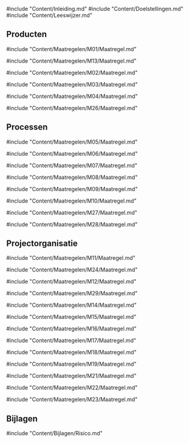 #include "Content/Inleiding.md"
#include "Content/Doelstellingen.md"
#include "Content/Leeswijzer.md"

## Producten

#include "Content/Maatregelen/M01/Maatregel.md"

#include "Content/Maatregelen/M13/Maatregel.md"

#include "Content/Maatregelen/M02/Maatregel.md"

#include "Content/Maatregelen/M03/Maatregel.md"

#include "Content/Maatregelen/M04/Maatregel.md"

#include "Content/Maatregelen/M26/Maatregel.md"

## Processen

#include "Content/Maatregelen/M05/Maatregel.md"

#include "Content/Maatregelen/M06/Maatregel.md"

#include "Content/Maatregelen/M07/Maatregel.md"

#include "Content/Maatregelen/M08/Maatregel.md"

#include "Content/Maatregelen/M09/Maatregel.md"

#include "Content/Maatregelen/M10/Maatregel.md"

#include "Content/Maatregelen/M27/Maatregel.md"

#include "Content/Maatregelen/M28/Maatregel.md"

## Projectorganisatie

#include "Content/Maatregelen/M11/Maatregel.md"

#include "Content/Maatregelen/M24/Maatregel.md"

#include "Content/Maatregelen/M12/Maatregel.md"

#include "Content/Maatregelen/M29/Maatregel.md"

#include "Content/Maatregelen/M14/Maatregel.md"

#include "Content/Maatregelen/M15/Maatregel.md"

#include "Content/Maatregelen/M16/Maatregel.md"

#include "Content/Maatregelen/M17/Maatregel.md"

#include "Content/Maatregelen/M18/Maatregel.md"

#include "Content/Maatregelen/M19/Maatregel.md"

#include "Content/Maatregelen/M21/Maatregel.md"

#include "Content/Maatregelen/M22/Maatregel.md"

#include "Content/Maatregelen/M23/Maatregel.md"

## Bijlagen

#include "Content/Bijlagen/Risico.md"
